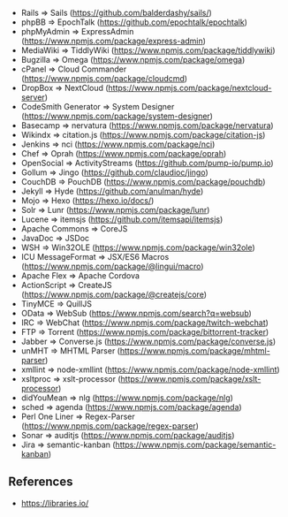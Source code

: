 * Rails => Sails (https://github.com/balderdashy/sails/)
* phpBB => EpochTalk (https://github.com/epochtalk/epochtalk)
* phpMyAdmin => ExpressAdmin (https://www.npmjs.com/package/express-admin)
* MediaWiki => TiddlyWiki (https://www.npmjs.com/package/tiddlywiki)
* Bugzilla => Omega (https://www.npmjs.com/package/omega)
* cPanel => Cloud Commander (https://www.npmjs.com/package/cloudcmd)
* DropBox => NextCloud (https://www.npmjs.com/package/nextcloud-server)
* CodeSmith Generator => System Designer (https://www.npmjs.com/package/system-designer)
* Basecamp => nervatura (https://www.npmjs.com/package/nervatura)
* Wikindx => citation.js (https://www.npmjs.com/package/citation-js)
* Jenkins => nci (https://www.npmjs.com/package/nci)
* Chef => Oprah (https://www.npmjs.com/package/oprah)
* OpenSocial => ActivityStreams (https://github.com/pump-io/pump.io)
* Gollum => Jingo (https://github.com/claudioc/jingo)
* CouchDB => PouchDB (https://www.npmjs.com/package/pouchdb)
* Jekyll => Hyde (https://github.com/anulman/hyde)
* Mojo => Hexo (https://hexo.io/docs/)
* Solr => Lunr (https://www.npmjs.com/package/lunr)
* Lucene => itemsjs (https://github.com/itemsapi/itemsjs)
* Apache Commons => CoreJS
* JavaDoc => JSDoc
* WSH => Win32OLE (https://www.npmjs.com/package/win32ole)
* ICU MessageFormat => JSX/ES6 Macros (https://www.npmjs.com/package/@lingui/macro)
* Apache Flex => Apache Cordova
* ActionScript => CreateJS (https://www.npmjs.com/package/@createjs/core)
* TinyMCE => QuillJS 
* OData => WebSub (https://www.npmjs.com/search?q=websub)
* IRC => WebChat (https://www.npmjs.com/package/twitch-webchat)
* FTP => Torrent (https://www.npmjs.com/package/bittorrent-tracker)
* Jabber => Converse.js (https://www.npmjs.com/package/converse.js)
* unMHT => MHTML Parser (https://www.npmjs.com/package/mhtml-parser)
* xmllint => node-xmllint (https://www.npmjs.com/package/node-xmllint)
* xsltproc => xslt-processor (https://www.npmjs.com/package/xslt-processor)
* didYouMean => nlg (https://www.npmjs.com/package/nlg)
* sched => agenda (https://www.npmjs.com/package/agenda)
* Perl One Liner => Regex-Parser (https://www.npmjs.com/package/regex-parser)
* Sonar => auditjs (https://www.npmjs.com/package/auditjs)
* Jira => semantic-kanban (https://www.npmjs.com/package/semantic-kanban)


## References

* https://libraries.io/